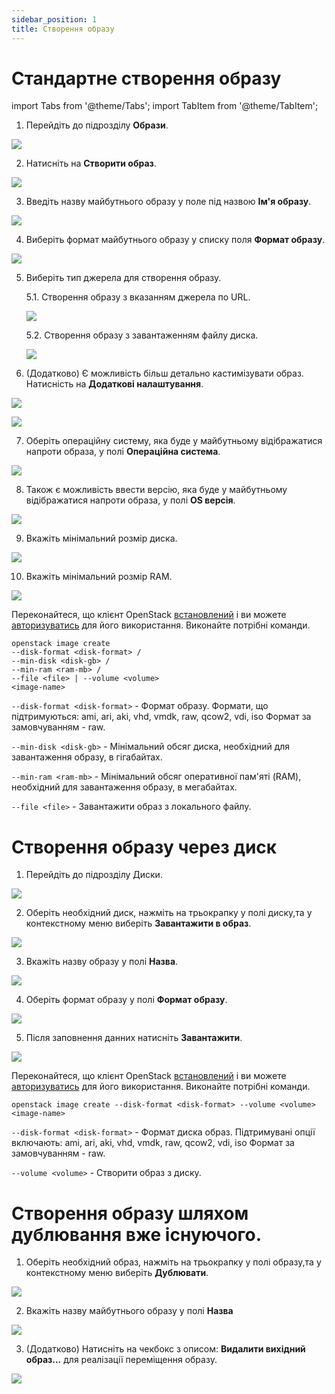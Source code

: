 ```yaml
---
sidebar_position: 1
title: Створення образу
---
```


# Стандартне створення образу

import Tabs from '@theme/Tabs';
import TabItem from '@theme/TabItem';

<Tabs>
   <TabItem value="personal-area" label="Особистий кабінет" default>

1. Перейдіть до підрозділу **Образи**.

![](../../img/images/1.png)

2. Натисніть на **Створити образ**.

![](../../img/images/2.png)

3. Введіть назву майбутнього образу у поле під назвою **Ім'я образу**.

![](../../img/images/3.png)

4. Виберіть формат майбутнього образу у списку поля **Формат образу**.

![](../../img/images/4.png)

5. Виберіть тип джерела для створення образу.

    5.1. Створення образу з вказанням джерела по URL.

    ![](../../img/images/5.png)
    
    5.2. Створення образу з завантаженням файлу диска.
    
    ![](../../img/images/6.png)

6. (Додатково) Є можливість більш детально кастимізувати образ. Натисність на **Додаткові налаштування**.

![](../../img/images/7.png)

![](../../img/images/8.png)

7. Оберіть операційну систему, яка буде у майбутньому відібражатися напроти образа, у полі **Операційна система**.

![](../../img/images/9.png)

8. Також є можливість ввести версію, яка буде у майбутньому відібражатися напроти образа, у полі **OS версія**.

![](../../img/images/10.png)

9. Вкажіть мінімальний розмір диска.

![](../../img/images/11.png)

10. Вкажіть мінімальний розмір RAM.

![](../../img/images/12.png)

   </TabItem>
   <TabItem value="openstack" label="Openstack CLI">

   Переконайтеся, що клієнт OpenStack [встановлений](#) і ви можете [авторизуватись](#) для його використання.
   Виконайте потрібні команди.

   ```
   openstack image create
   --disk-format <disk-format> /
   --min-disk <disk-gb> /
   --min-ram <ram-mb> /
   --file <file> | --volume <volume>
   <image-name>
   ```

   `--disk-format <disk-format>` - Формат образу. Формати, що підтримуються: ami, ari, aki, vhd, vmdk, raw, qcow2, vdi, iso Формат за замовчуванням - raw.

   `--min-disk <disk-gb>` - Мінімальний обсяг диска, необхідний для завантаження образу, в гігабайтах.

   `--min-ram <ram-mb>` - Мінімальний обсяг оперативної пам'яті (RAM), необхідний для завантаження образу, в мегабайтах.

   `--file <file>` - Завантажити образ з локального файлу.

   </TabItem>
</Tabs>

# Створення образу через **диск**

<Tabs>
<TabItem value="personal-area" label="Особистий кабінет" default>

1. Перейдіть до підрозділу Диски.

![](../../img/volumes/i-vol1-ua.svg)

2. Оберіть необхідний диск, нажміть на трьокрапку у полі диску,та у контекстному меню виберіть **Завантажити в образ**.

![](../../img/images/13.png)

3. Вкажіть назву образу у полі **Назва**.

![](../../img/images/14.png)

4. Оберіть формат образу у полі **Формат образу**.

![](../../img/images/15.png)

5. Після заповнення данних натисніть **Завантажити**.

![](../../img/images/16.png)

</TabItem>
 <TabItem value="openstack" label="Openstack CLI">

Переконайтеся, що клієнт OpenStack [встановлений](#) і ви можете [авторизуватись](#) для його використання.
Виконайте потрібні команди.
   
```
openstack image create --disk-format <disk-format> --volume <volume> <image-name>
```

`--disk-format <disk-format>` - Формат диска образ. Підтримувані опції включають: ami, ari, aki, vhd, vmdk, raw, qcow2, vdi, iso Формат за замовчуванням - raw.

`--volume <volume>` - Створити образ з диску.

</TabItem>
</Tabs>


# Створення образу шляхом дублювання вже існуючого.

1. Оберіть необхідний образ, нажміть на трьокрапку у полі образу,та у контекстному меню виберіть **Дублювати**.

![](../../img/images/24.png)

2. Вкажіть назву майбутнього образу у полі **Назва**

![](../../img/images/25.png)

3. (Додатково) Натисніть на чекбокс з описом: **Видалити вихідний образ...** для реалізації переміщення образу.

![](../../img/images/26.png)
